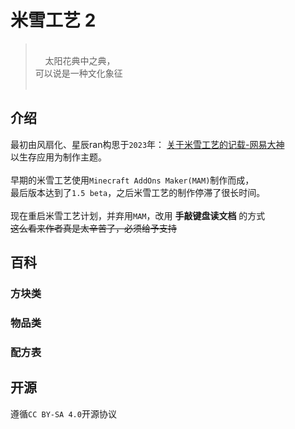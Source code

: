 # 米雪工艺 2
><br>
>&nbsp;&nbsp;&nbsp;&nbsp;太阳花典中之典，<br>可以说是一种文化象征<br>
>&nbsp;
## 介绍
最初由风扇化、星辰ran构思于`2023`年：
[关于米雪工艺的记载-网易大神]() 
<br>以生存应用为制作主题。
<br>
<br>早期的米雪工艺使用`Minecraft AddOns Maker(MAM)`制作而成，
<br>最后版本达到了`1.5 beta`，之后米雪工艺的制作停滞了很长时间。
<br>
<br>现在重启米雪工艺计划，并弃用`MAM`，改用
__手敲键盘读文档__
的方式<br>
~~这么看来作者真是太辛苦了，必须给予支持~~
## 百科
### 方块类
### 物品类
### 配方表
## 开源
遵循`CC BY-SA 4.0`开源协议
